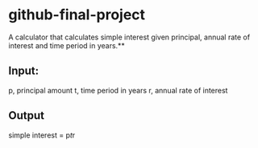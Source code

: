 # github-final-project
A calculator that calculates simple interest given principal, annual rate of interest and time period in years.**
## Input:
   p, principal amount
   t, time period in years
   r, annual rate of interest
## Output
   simple interest = p*t*r
